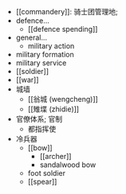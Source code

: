 - [[commandery]]: 骑士团管理地;
- defence...
    - [[defence spending]]
- general...
    - military action
- military formation
- military service
- [[soldier]]
- [[war]]
- 城墙
    - [[翁城 (wengcheng)]]
    - [[雉堞 (zhidie)]]
- 官僚体系; 官制
    - 都指挥使
- 冷兵器
    - [[bow]]
        - [[archer]]
        - sandalwood bow
    - foot soldier
    - [[spear]]
